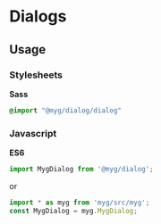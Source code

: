# Dialogs

## Usage

### Stylesheets

**Sass**

```sass
@import "@myg/dialog/dialog"
```

### Javascript

**ES6**

```js
import MygDialog from '@myg/dialog';
```

or

```js
import * as myg from 'myg/src/myg';
const MygDialog = myg.MygDialog;
```
